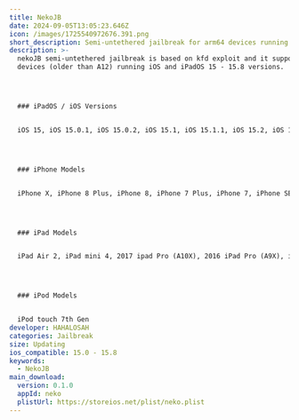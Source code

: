 ```yaml
---
title: NekoJB
date: 2024-09-05T13:05:23.646Z
icon: /images/1725540972676.391.png
short_description: Semi-untethered jailbreak for arm64 devices running iOS 15.0 - iOS 15.8
description: >-
  nekoJB semi-untethered jailbreak is based on kfd exploit and it supports arm64
  devices (older than A12) running iOS and iPadOS 15 - 15.8 versions.




  ### iPadOS / iOS Versions


  iOS 15, iOS 15.0.1, iOS 15.0.2, iOS 15.1, iOS 15.1.1, iOS 15.2, iOS 15.2.1, iOS 15.3, iOS 15.3.1, iOS 15.4, iOS 15.4.1, iOS 15.5, iOS 15.6, iOS 15.6.1, iOS 15.7, iOS 15.7.1, iOS 15.7.2, iOS 15.7.3, iOS 15.7.4, iOS 15.7.5, iOS 15.7.6, iOS 15.7.7, iOS 15.7.8, iOS 15.7.9, iOS 15.8




  ### iPhone Models


  iPhone X, iPhone 8 Plus, iPhone 8, iPhone 7 Plus, iPhone 7, iPhone SE, iPhone 6S Plus, iPhone 6S




  ### iPad Models


  iPad Air 2, iPad mini 4, 2017 ipad Pro (A10X), 2016 iPad Pro (A9X), iPad 7th Gen, iPad 6th Gen, iPad 5th Gen




  ### iPod Models


  iPod touch 7th Gen
developer: HAHALOSAH
categories: Jailbreak
size: Updating
ios_compatible: 15.0 - 15.8
keywords:
  - NekoJB
main_download:
  version: 0.1.0
  appId: neko
  plistUrl: https://storeios.net/plist/neko.plist
---
```

